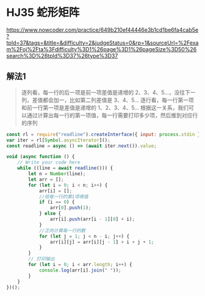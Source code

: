 # HJ35 蛇形矩阵
https://www.nowcoder.com/practice/649b210ef44446e3b1cd1be6fa4cab5e?tpId=37&tags=&title=&difficulty=2&judgeStatus=0&rp=1&sourceUrl=%2Fexam%2Foj%2Fta%3Fdifficulty%3D1%26page%3D1%26pageSize%3D50%26search%3D%26tpId%3D37%26type%3D37

## 解法1
> 逐列看，每一行的后一项是前一项差值是递增的 2、3、4、5...，没往下一列，差值都会加一，比如第二列差值是 3、4、5...
> 逐行看，每一行第一项和前一行第一项是差值是递增的 1、2、3、4、5...
> 根据这一关系，我们可以通过计算出每一行的第一项值，每一行需要打印多少项，然后推到对应行的序列
```js
const rl = require("readline").createInterface({ input: process.stdin });
var iter = rl[Symbol.asyncIterator]();
const readline = async () => (await iter.next()).value;

void (async function () {
    // Write your code here
    while ((line = await readline())) {
        let n = Number(line);
        let arr = [];
        for (let i = 0; i < n; i++) {
            arr[i] = [];
            //给每一行的第1项填值
            if (i == 0) {
                arr[0].push(1);
            } else {
                arr[i].push(arr[i - 1][0] + i);
            }
            //正向计算每一行的数
            for (let j = 1; j < n - i; j++) {
                arr[i][j] = arr[i][j - 1] + i + j + 1;
            }
        }
        // 打印输出
        for (let i = 0; i < arr.length; i++) {
            console.log(arr[i].join(" "));
        }
    }
})();
```